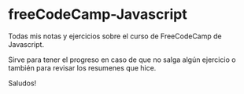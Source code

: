 # freeCodeCamp-Javascript

Todas mis notas y ejercicios sobre el curso de FreeCodeCamp de Javascript.

Sirve para tener el progreso en caso de que no salga algún ejercicio o también para revisar los resumenes que hice.

Saludos!
